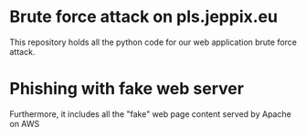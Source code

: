 # Brute force attack on pls.jeppix.eu
This repository holds all the python code for our web application brute force attack.
# Phishing with fake web server
Furthermore, it includes all the "fake" web page content served by Apache on AWS
